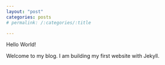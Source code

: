 ```yaml
---
layout: "post"
categories: posts
# permalink: /:categories/:title

---
```


Hello World!

Welcome to my blog. I am building my first website with Jekyll.